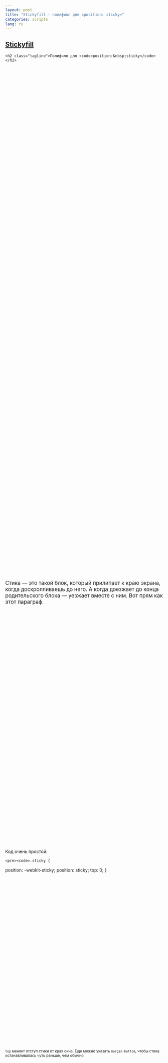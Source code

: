 ```yaml
---
layout: post
title: "Stickyfill — полифилл для «position: sticky»"
categories: scripts
lang: ru
---
```


<style>
{% include snippets/stickyfill-demo.css %}
</style>

<script>
{% include snippets/stickyfill-demo.js %}
</script>

<section style="height: 120em;" markdown="1">
  <hgroup class="sticky-1 sticky">
    <h1 class="article-title"><a href="https://github.com/wilddeer/stickyfill">Stickyfill</a></h1>

    <h2 class="tagline">Полифилл для <code>position:&nbsp;sticky</code></h2>
  </hgroup>

  <p class="sticky sticky-1-2" style="text-align: center; opacity: 0.3; margin-bottom: 60em; top: 8em; ">
    <i class="icon-chevron-down scroll-me"></i>
  </p>
</section>

<section style="height: 60em;" markdown="1">
  <p class="sticky-2 sticky" style="top: 3em; font-size: 1.2em; margin-top: 2em;">
    Стика — это такой блок, который прилипает к краю экрана, когда доскролливаешь до него. А когда доезжает до конца родительского блока — уезжает вместе с ним. Вот прям как этот параграф.
  </p>
</section>

<section style="height: 100em;" markdown="1">
  <div class="sticky-3 sticky" style="top: 3em; margin-bottom: 2.7em;">
    <p>
      Код очень простой:
    </p>

    <pre><code>.sticky {
  position: -webkit-sticky;
  position: sticky;
  top: 0;
}</code></pre>

  </div>

  <p class="sticky-4 sticky" style="top: 16em; margin-top: 40em; margin-bottom: 0;">
    <small><code>top</code> меняет отступ стики от края окна. Еще можно указать <code>margin-bottom</code>, чтобы стика останавливалась чуть раньше, чем обычно.</small>
  </p>
</section>

<section style="min-height: 160em;" markdown="1">
  <div class="sticky-5 sticky" style="top: 3em; margin-top: 30em; font-size: 1.2em; margin-bottom: 5em;">
    <p>
      Проблема в том, что на данный момент стики <a href="http://caniuse.com/#feat=css-sticky">поддерживаются</a> только в Safari на Маках и на айОси.
    </p>
  </div>

  <div class="sticky-6 sticky" style="top: 8em; margin-top: 50em; font-size: 1.2em;">
    <p>
      Поэтому я написал <a href="https://github.com/wilddeer/stickyfill">Stickyfill</a>. Он эмулирует стики там, где они не поддерживаются нативно.
    </p>
  </div>
</section>

<section style="min-height: 90em;" markdown="1">
  <div class="sticky-7 sticky" style="top: 5em; margin-top: 10em;">
    <h3>Что умеет:</h3>

    <ul>
      <li>Работает со стиками, прилипающими к верхнему краю</li>
      <li><del>Работает c ячейками таблицы</del> <a href="https://github.com/wilddeer/stickyfill/releases/tag/1.1">Больше не работает</a></li>
      <li>Работает в IE9+</li>
      <li>Отключается в старых браузерах и в браузерах с нативной поддержкой стик</li>
      <li>Эмулирует нативное поведение стик (там, где умеет)</li>
      <li>Учитывает <a href="http://wilddeer.github.io/stickyfill/test/">кучу разных кейсов</a></li>
    </ul>
  </div>
</section>

<section style="min-height: 80em;" markdown="1">
  <div class="sticky-8 sticky" style="top: 5em; margin-top: 5em;">
    <h3>Что не умеет:</h3>

    <ul>
      <li>Не умеет левые, правые, нижние и комбинированные стики</li>
      <li>Не «стыкует» табличные стики</li>
      <li>Не работает во внутренних блоках со скроллом</li>
      <li>Не парсит CSS (включается ручками)</li>
    </ul>
  </div>
</section>

<section style="min-height: 160em;" markdown="1">
  <p class="sticky-9 sticky" style="top: 5em; margin-top: 50em; font-size: 1.2em; text-align: center;">
    <a href="https://github.com/wilddeer/stickyfill" class="big-fucking-button"><i class="icon-github">&nbsp;</i>Забрать с ГитХаба</a>
  </p>
</section>


<figure class="info icon-heart-empty" style="margin-top: 30em;" markdown="1">
За четыре дня погружения в ад блоковых моделей браузеров я узнал, чем отличаются `window.pageYOffset`, `document.documentElement.scrollTop`, `window.scrollY` и `document.body.scrollTop`, в чем расхождения `offsetWidth` у блока с `box-sizing: border-box` в разных браузерах, какая разница между `element.offsetWidth` и `node.getBoundingClientRect().width`, в чем разница между `getComputedStyle(element)` и реальными значениями, как посчитать ширину вьюпорта без ширины скролла и как ошибки округления любят накопиться в самый неподходящий момент.
</figure>

